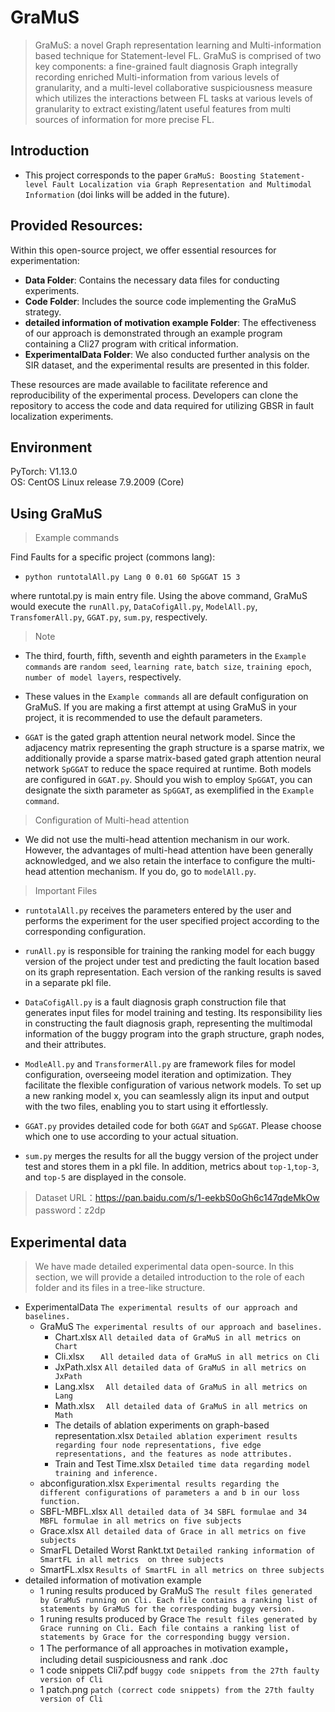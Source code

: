 # GraMuS
> GraMuS: a novel Graph representation learning and Multi-information based technique for Statement-level FL. GraMuS is comprised of two key components: a fine-grained fault diagnosis Graph integrally recording enriched Multi-information from various levels of granularity, and a multi-level collaborative suspiciousness measure which utilizes the interactions between FL tasks at various levels of granularity to extract existing/latent useful features from multi sources of information for more precise FL.

## Introduction
* This project corresponds to the paper `GraMuS: Boosting Statement-level Fault Localization via Graph Representation and Multimodal Information` (doi links will be added in the future).



## Provided Resources:

Within this open-source project, we offer essential resources for experimentation:


- **Data Folder**: Contains the necessary data files for conducting experiments.
- **Code Folder**: Includes the source code implementing the GraMuS strategy.
- **detailed information of motivation example Folder**:  The effectiveness of our approach is demonstrated through an example program containing a Cli27 program with critical information.
- **ExperimentalData Folder**: We also conducted further analysis on the SIR dataset, and the experimental results are presented in this folder.

These resources are made available to facilitate reference and reproducibility of the experimental process. Developers can clone the repository to access the code and data required for utilizing GBSR in fault localization experiments.


## Environment
PyTorch: V1.13.0  
OS: CentOS Linux release 7.9.2009 (Core) 

## Using GraMuS
> Example commands  

Find Faults for a specific project (commons lang):  

* ```python runtotalAll.py Lang 0 0.01 60 SpGGAT 15 3```  

where runtotal.py is main entry file. Using the above command, GraMuS would execute the `runAll.py`, `DataCofigAll.py`, `ModelAll.py`, `TransfomerAll.py`, `GGAT.py`, `sum.py`, respectively.    


> Note  
* The third, fourth, fifth, seventh and eighth parameters in the `Example commands` are `random seed`, `learning rate`, `batch size`, `training epoch`, `number of model layers`, respectively.  

* These values in the `Example commands` all are default configuration on GraMuS. If you are making a first attempt at using GraMuS in your project, it is recommended to use the default parameters.  

* `GGAT` is the gated graph attention neural network model. Since the adjacency matrix representing the graph structure is a sparse matrix, we additionally provide a sparse matrix-based gated graph attention neural network `SpGGAT` to reduce the space required at runtime. Both models are configured in `GGAT.py`. Should you wish to employ `SpGGAT`, you can designate the sixth parameter as `SpGGAT`, as exemplified in the `Example command`. 

    
>  Configuration of Multi-head attention  
* We did not use the multi-head attention mechanism in our work. However, the advantages of multi-head attention have been generally acknowledged, and we also retain the interface to configure the multi-head attention mechanism. If you do, go to `modelAll.py`.  

> Important Files  

* `runtotalAll.py` receives the parameters entered by the user and performs the experiment for the user specified project according to the corresponding configuration.

* `runAll.py` is responsible for training the ranking model for each buggy version of the project under test and predicting the fault location based on its graph representation. Each version of the ranking results is saved in a separate pkl file.
  
* `DataCofigAll.py` is a fault diagnosis graph construction file that generates input files for model training and testing. Its responsibility lies in constructing the fault diagnosis graph, representing the multimodal information of the buggy program into the graph structure, graph nodes, and their attributes.

* `ModleAll.py` and `TransformerAll.py` are framework files for model configuration,  overseeing model iteration and optimization. They facilitate the flexible configuration of various network models. To set up a new ranking model x, you can seamlessly align its input and output with the two files, enabling you to start using it effortlessly.

* `GGAT.py` provides detailed code for both `GGAT` and `SpGGAT`.  Please choose which one to use according to your actual situation.

* `sum.py` merges the results for all the buggy version of the project under test and  stores them in a pkl file. In addition, metrics about `top-1`,`top-3`, and `top-5` are displayed in the console.  

> Dataset
URL：https://pan.baidu.com/s/1-eekbS0oGh6c147qdeMkOw 
password：z2dp 

## Experimental data

> We have made detailed experimental data open-source. In this section, we will provide a detailed introduction to the role of each folder and its files in a tree-like structure.
- ExperimentalData  `The experimental results of our approach and baselines.`
  - GraMuS  `The experimental results of our approach and baselines.`
    - Chart.xlsx  ` All detailed data of GraMuS in all metrics on Chart `
    - Cli.xlsx  `   All detailed data of GraMuS in all metrics on Cli`
    - JxPath.xlsx  `All detailed data of GraMuS in all metrics on JxPath`
    - Lang.xlsx  `  All detailed data of GraMuS in all metrics on Lang`
    - Math.xlsx  `  All detailed data of GraMuS in all metrics on Math`
    - The details of ablation experiments on graph-based representation.xlsx  `Detailed ablation experiment results regarding four node representations, five edge representations, and the features as node attributes.`
    - Train and Test Time.xlsx  `Detailed time data regarding model training and inference.`
  -  abconfiguration.xlsx `Experimental results regarding the  different configurations of parameters a and b in our loss function.`
  -  SBFL-MBFL.xlsx  `All detailed data of 34 SBFL formulae and 34 MBFL formulae in all metrics on five subjects`
  -  Grace.xlsx `All detailed data of Grace in all metrics on five subjects`
  -  SmarFL Detailed Worst  Rankt.txt `Detailed ranking information of SmartFL in all metrics  on three subjects`
  -  SmartFL.xlsx `Results of SmartFL in all metrics on three subjects`
- detailed information of motivation example
  - 1 runing results produced by GraMuS `The result files generated by GraMuS running on Cli. Each file contains a ranking list of statements by GraMuS for the corresponding buggy version.`
  - 1 runing results produced by Grace `The result files generated by Grace running on Cli. Each file contains a ranking list of statements by Grace for the corresponding buggy version.`
  - 1 The performance of all approaches in motivation example， including detail suspiciousness and rank .doc
  - 1 code snippets Cli7.pdf `buggy code snippets from the 27th faulty version of Cli`
  - 1 patch.png `patch (correct code snippets) from the 27th faulty version of Cli`


